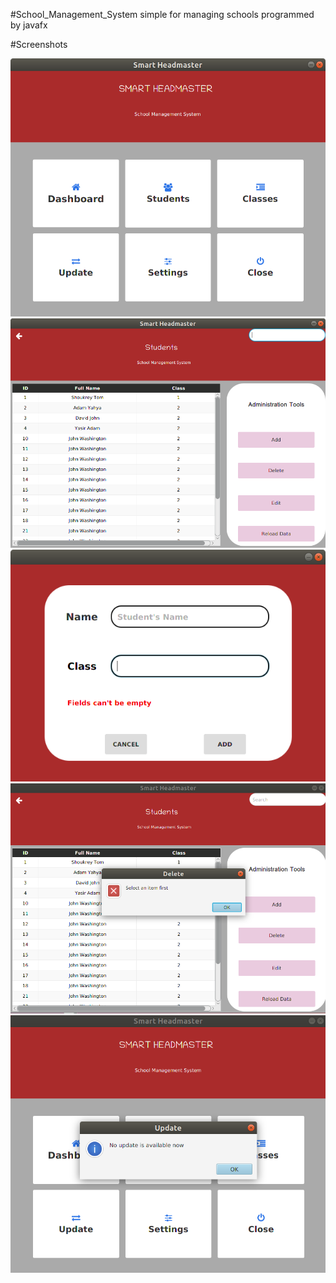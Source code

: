 #School_Management_System
	simple for managing schools programmed by javafx

#Screenshots

<img src="school1.png"/>
<img src="school2.png"/>
<img src="school3.png"/>
<img src="school4.png"/>
<img src="school5.png" />
